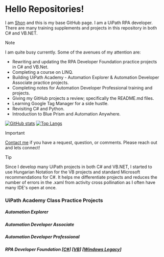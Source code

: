 # Hello Repositories!

I am [Shon](https://bit.ly/m/shon) and this is my base GitHub page.  I am a
 UiPath RPA developer.  There are many training supplements and projects in
 this repository in both C# and VB.NET.

> [!NOTE]
> I am quite busy currently.  Some of the avenues of my attention are:
> - Rewriting and updating the RPA Developer Foundation
 practice projects in C# and VB.Net.
> - Completing a course on LINQ.
> - Building UiPath Academy - Automation Explorer & Automation Developer
 Associate practice projects.
> - Completing notes for Automation Developer Professional training and
 projects.
> - Giving my GitHub projects a review; specifically the README.md files.
> - Learning Google Tag Manager for a side hustle.
> - Revisiting C# and Python.
> - Introduction to Blue Prism and Automation Anywhere.

[![GitHub stats](https://github-readme-stats.vercel.app/api?username=shonharsh&show_icons=true&theme=dark#gh-dark-mode-only)](https://bit.ly/m/shon)
[![Top Langs](https://github-readme-stats.vercel.app/api/top-langs/?username=shonharsh&layout=compact&langs_count=8&theme=dark#gh-dark-mode-only)](https://bit.ly/m/shon)

> [!IMPORTANT]
> [Contact me](shon.harsh@gmail.com) if you have a request, question, or
 comments.  Please reach out and lets connect!

> [!TIP]
> Since I develop many UiPath projects in both C# and VB.NET, I started to use
 Hungarian Notation for the VB projects and standard Microsoft recommendations
 for C#.  It helps me differentiate projects and reduces the number of errors in
 the .xaml from activity cross pollination as I often have many IDE's open at
 once.

### UiPath Academy Class Practice Projects

##### Automation Explorer

##### Automation Developer Associate

##### Automation Developer Professional

##### RPA Developer Foundation [[C#](https://github.com/ShonHarsh/RPADev-S02P01-ForEachIfStatement)] [[VB](https://github.com/ShonHarsh/RPADev-S02P01-ForEachIfStatement-VB)] [[Windows Legacy](https://github.com/ShonHarsh/RPADev-S02P01-ForEachIfStatement-WindowsLegacy)]
